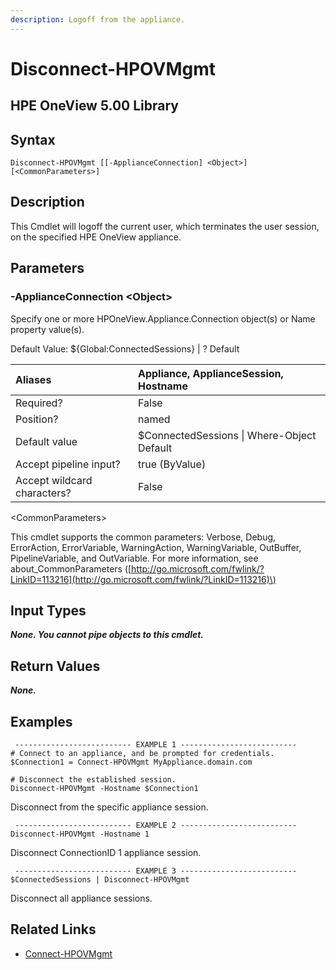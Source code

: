 ```yaml
---
description: Logoff from the appliance.
---
```


# Disconnect-HPOVMgmt

## HPE OneView 5.00 Library

## Syntax

```text
Disconnect-HPOVMgmt [[-ApplianceConnection] <Object>] [<CommonParameters>]
```

## Description

This Cmdlet will logoff the current user, which terminates the user session, on the specified HPE OneView appliance.

## Parameters

### -ApplianceConnection &lt;Object&gt;

Specify one or more HPOneView.Appliance.Connection object\(s\) or Name property value\(s\).

Default Value: ${Global:ConnectedSessions} \| ? Default

| Aliases | Appliance, ApplianceSession, Hostname |
| :--- | :--- |
| Required? | False |
| Position? | named |
| Default value | $ConnectedSessions \| Where-Object Default |
| Accept pipeline input? | true \(ByValue\) |
| Accept wildcard characters? | False |

&lt;CommonParameters&gt;

This cmdlet supports the common parameters: Verbose, Debug, ErrorAction, ErrorVariable, WarningAction, WarningVariable, OutBuffer, PipelineVariable, and OutVariable. For more information, see about\_CommonParameters \([http://go.microsoft.com/fwlink/?LinkID=113216](http://go.microsoft.com/fwlink/?LinkID=113216)\)

## Input Types

_**None. You cannot pipe objects to this cmdlet.**_

## Return Values

_**None.**_

## Examples

```text
 -------------------------- EXAMPLE 1 --------------------------
# Connect to an appliance, and be prompted for credentials.
$Connection1 = Connect-HPOVMgmt MyAppliance.domain.com

# Disconnect the established session.
Disconnect-HPOVMgmt -Hostname $Connection1
```

Disconnect from the specific appliance session.

```text
 -------------------------- EXAMPLE 2 --------------------------
Disconnect-HPOVMgmt -Hostname 1
```

Disconnect ConnectionID 1 appliance session.

```text
 -------------------------- EXAMPLE 3 --------------------------
$ConnectedSessions | Disconnect-HPOVMgmt
```

Disconnect all appliance sessions.

## Related Links

* [Connect-HPOVMgmt ](connect-hpovmgmt.md#hpe-oneview-5-00-library)

